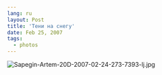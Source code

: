 ```yaml
---
lang: ru
layout: Post
title: 'Тени на снегу'
date: Feb 25, 2007
tags:
  - photos
---
```


![Sapegin-Artem-20D-2007-02-24-273-7393-lj.jpg](upload://Sapegin-Artem-20D-2007-02-24-273-7393-lj.jpg)
